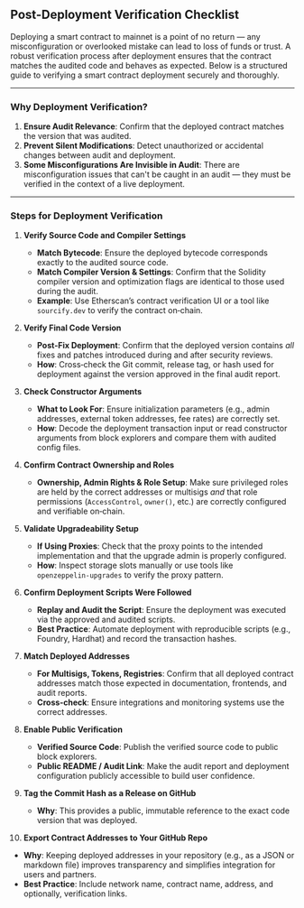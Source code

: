 ## Post-Deployment Verification Checklist

Deploying a smart contract to mainnet is a point of no return — any misconfiguration or overlooked mistake can lead to loss of funds or trust. A robust verification process after deployment ensures that the contract matches the audited code and behaves as expected. Below is a structured guide to verifying a smart contract deployment securely and thoroughly.

---

### Why Deployment Verification?
1. **Ensure Audit Relevance**: Confirm that the deployed contract matches the version that was audited.
2. **Prevent Silent Modifications**: Detect unauthorized or accidental changes between audit and deployment.
3. **Some Misconfigurations Are Invisible in Audit**: There are misconfiguration issues that can't be caught in an audit — they must be verified in the context of a live deployment.

---

### Steps for Deployment Verification

1. **Verify Source Code and Compiler Settings**
   - **Match Bytecode**: Ensure the deployed bytecode corresponds exactly to the audited source code.
   - **Match Compiler Version & Settings**: Confirm that the Solidity compiler version and optimization flags are identical to those used during the audit.
   - **Example**: Use Etherscan’s contract verification UI or a tool like `sourcify.dev` to verify the contract on‑chain.

2. **Verify Final Code Version**
   - **Post‑Fix Deployment**: Confirm that the deployed version contains *all* fixes and patches introduced during and after security reviews.
   - **How**: Cross‑check the Git commit, release tag, or hash used for deployment against the version approved in the final audit report.

3. **Check Constructor Arguments**
   - **What to Look For**: Ensure initialization parameters (e.g., admin addresses, external token addresses, fee rates) are correctly set.
   - **How**: Decode the deployment transaction input or read constructor arguments from block explorers and compare them with audited config files.

4. **Confirm Contract Ownership and Roles**
   - **Ownership, Admin Rights & Role Setup**: Make sure privileged roles are held by the correct addresses or multisigs *and* that role permissions (`AccessControl`, `owner()`, etc.) are correctly configured and verifiable on‑chain.

5. **Validate Upgradeability Setup**
   - **If Using Proxies**: Check that the proxy points to the intended implementation and that the upgrade admin is properly configured.
   - **How**: Inspect storage slots manually or use tools like `openzeppelin‑upgrades` to verify the proxy pattern.

6. **Confirm Deployment Scripts Were Followed**
   - **Replay and Audit the Script**: Ensure the deployment was executed via the approved and audited scripts.
   - **Best Practice**: Automate deployment with reproducible scripts (e.g., Foundry, Hardhat) and record the transaction hashes.

7. **Match Deployed Addresses**
   - **For Multisigs, Tokens, Registries**: Confirm that all deployed contract addresses match those expected in documentation, frontends, and audit reports.
   - **Cross‑check**: Ensure integrations and monitoring systems use the correct addresses.

8. **Enable Public Verification**
   - **Verified Source Code**: Publish the verified source code to public block explorers.
   - **Public README / Audit Link**: Make the audit report and deployment configuration publicly accessible to build user confidence.

9. **Tag the Commit Hash as a Release on GitHub**
   - **Why**: This provides a public, immutable reference to the exact code version that was deployed.

10. **Export Contract Addresses to Your GitHub Repo**
   - **Why**: Keeping deployed addresses in your repository (e.g., as a JSON or markdown file) improves transparency and simplifies integration for users and partners.
   - **Best Practice**: Include network name, contract name, address, and optionally, verification links.
